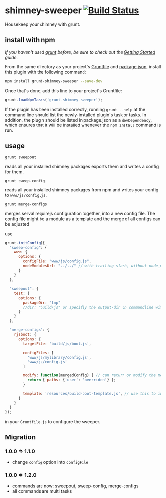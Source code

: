 # shimney-sweeper [![Build Status](https://www.travis-ci.org/webforge-labs/grunt-shimney-sweeper.png?branch=master)](https://www.travis-ci.org/webforge-labs/grunt-shimney-sweeper)


Housekeep your shimney with grunt.

## install with npm
_If you haven't used [grunt][] before, be sure to check out the [Getting Started][] guide._

From the same directory as your project's [Gruntfile][Getting Started] and [package.json][], install this plugin with the following command:

```bash
npm install grunt-shimney-sweeper --save-dev
```

Once that's done, add this line to your project's Gruntfile:

```js
grunt.loadNpmTasks('grunt-shimney-sweeper');
```

If the plugin has been installed correctly, running `grunt --help` at the command line should list the newly-installed plugin's task or tasks. In addition, the plugin should be listed in package.json as a `devDependency`, which ensures that it will be installed whenever the `npm install` command is run.

[grunt]: http://gruntjs.com/
[Getting Started]: https://github.com/gruntjs/grunt/blob/devel/docs/getting_started.md
[package.json]: https://npmjs.org/doc/json.html


## usage

```
grunt sweepout
```

reads all your installed shimney packages exports them and writes a config for them.

```
grunt sweep-config
```
reads all your installed shimney packages from npm and writes your config to `www/js/config.js`.

```
grunt merge-configs
```

merges serval requirejs configuration together, into a new config file. The config file might be a module as a template and the merge of all configs can be adjusted

use
```javascript
grunt.initConfig({
  "sweep-config": {
    www: {
      options: {
        configFile: "www/js/config.js",
        nodeModulesUrl: "../../" // with trailing slash, without node_modules/ appended
      }
    }
  },

  "sweepout": {
    test: {
      options: {
        packageDir: "tmp"
        //dir: "build/js" or specifiy the output-dir on commandline with --dir
      }
    }
  },

  "merge-configs": {
    rjsboot: {
      options: {
        targetFile: 'build/js/boot.js',

        configFiles: [
          'www/js/mylibrary/config.js',
          'www/js/config.js'
        ]

        modify: function(mergedConfig) { // can return or modify the mergedConfig that is written
          return { paths: {'user': 'overriden'} };
        }

        template: 'resources/build-boot-template.js', // use this to inject the config in this file (will not be modified)
      }
    }
  }
});
```
in your `Gruntfile.js` to configure the sweeper.

## Migration

### 1.0.0 => 1.1.0
  - change `config` option into `configFile`

### 1.0.0 => 1.2.0
  - commands are now: sweepout, sweep-config, merge-configs
  - all commands are multi tasks

